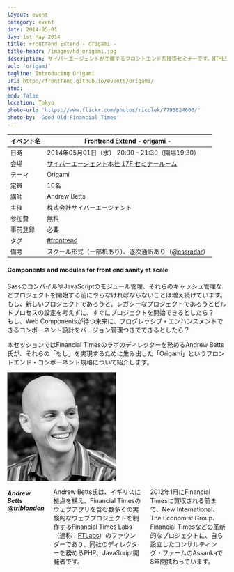 ```yaml
---
layout: event
category: event
date: 2014-05-01
day: 1st May 2014
title: Frontrend Extend - origami -
title-headr: /images/hd_origami.jpg
description: サイバーエージェントが主催するフロントエンド系技術セミナーです。HTML5/CSS3やJavaScriptのトレンドやノウハウ等を惜しみなくお伝えします。
vol: 'origami'
tagline: Introducing Origami
uri: http://frontrend.github.io/events/origami/
atnd: 
end: false
location: Tokyo
photo-url: 'https://www.flickr.com/photos/ricolek/7795824600/'
photo-by: 'Good Old Financial Times'
---
```


イベント名 |Frontrend Extend - origami -
---------|---------------------------------------------------------------
日時     |2014年05月01日（水） 20:00 – 21:30（開場19:30）
会場     |[サイバーエージェント本社 17F セミナールーム](http://www.cyberagent.co.jp/access_print/id=7035)
テーマ   | Origami
定員     |10名
講師     |Andrew Betts
主催     |株式会社サイバーエージェント
参加費    |無料
事前登録  |必要
タグ     |[#frontrend](https://twitter.com/search?q=%23frontrend)
備考     |スクール形式（一部机あり）、逐次通訳あり（[@cssradar](https://twitter.com/cssradar)）


<h4 id="fkei">Components and modules for front end sanity at scale</h4>

SassのコンパイルやJavaScriptのモジュール管理、それらのキャッシュ管理などプロジェクトを開始する前にやらなければならないことは増え続けています。  
もし、新しいプロジェクトであろうと、レガシーなプロジェクトであろうとビルドプロセスの設定を考えずに、すぐにプロジェクトを開始できるとしたら？  
もし、Web Componentsが待つ未来に、プログレッシブ・エンハンスメントできるコンポーネント設計をバージョン管理つきでできるとしたら？  

本セッションではFinancial Timesのラボのディレクターを務めるAndrew Betts氏が、それらの「もし」を実現するために生み出した「Origami」というフロントエンド・コンポーネント規格について紹介します。

<div class="row">
    <div class="large-3 columns">
        <img src="/images/speakers/andrew.jpg">
    </div>
    <div class="large-9 columns"><h5>Andrew Betts <a href="https://twitter.com/triblondon">@triblondon</a></h5>
    <p>Andrew Betts氏は、イギリスに拠点を構え、Financial Timesのウェブアプリを含む数多くの実験的なウェブプロジェクトを制作するFinancial Times Labs（通称：<a href="http://labs.ft.com/">FTLabs</a>）のファウンダーであり、同社のディレクターを務めるPHP、JavaScript開発者です。</p>
		<p>2012年1月にFinancial Timesに買収される前まで、New International、The Economist Group、Financial Timesなどの革新的なプロジェクトに、自ら設立したコンサルティング・ファームのAssankaで8年間携わっています。</p>
    </div>
</div>

